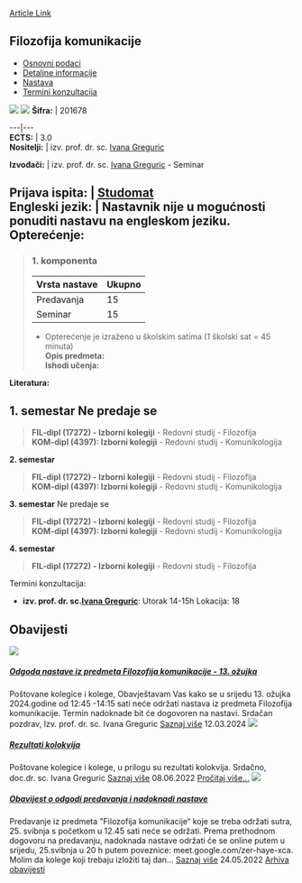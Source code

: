 [Article Link](https://www.fhs.hr/predmet/filkom_b)

## Filozofija komunikacije
  * [Osnovni podaci](https://www.fhs.hr/predmet/filkom_b#v1id-523740_879934_1_0 "Osnovni podaci")
  * [Detaljne informacije](https://www.fhs.hr/predmet/filkom_b#v1id-523740_879934_1_1 "Detaljne informacije")
  * [Nastava](https://www.fhs.hr/predmet/filkom_b#v1id-523740_879934_1_2 "Nastava")
  * [Termini konzultacija](https://www.fhs.hr/predmet/filkom_b#v1id-523740_879934_1_3 "Termini konzultacija")


[![](https://www.fhs.hr/img/flags/gif/hr.gif)](https://www.fhs.hr/predmet/filkom_b) [![](https://www.fhs.hr/img/flags/gif/gb.gif)](https://www.fhs.hr/en/course/poc_d)
**Šifra:** |  201678  
  
---|---  
**ECTS:** |  3.0   
**Nositelji:** |  izv. prof. dr. sc. [Ivana Greguric](https://www.fhs.hr/djelatnik/ivana.greguric)   
  
**Izvođači:** |  izv. prof. dr. sc. [Ivana Greguric](https://www.fhs.hr/djelatnik/ivana.greguric) - Seminar  
  
**Prijava ispita:** |  [Studomat](http://www.isvu.hr/studomat)  
**Engleski jezik:** |  Nastavnik nije u mogućnosti ponuditi nastavu na engleskom jeziku.   
**Opterećenje:**  
---  
> ### 1. komponenta
> | Vrsta nastave | Ukupno  
> ---|---  
> Predavanja | 15  
> Seminar | 15  
> * Opterećenje je izraženo u školskim satima (1 školski sat = 45 minuta)   
**Opis predmeta:**  
> **Ishodi učenja:**  

  
**Literatura:**  

  
**1. semestar** Ne predaje se  
---  
> **FIL-dipl (17272) - Izborni kolegiji** - Redovni studij - Filozofija  
>  **KOM-dipl (4397): Izborni kolegiji** - Redovni studij - Komunikologija  
>   
  
**2. semestar**  
> **FIL-dipl (17272) - Izborni kolegiji** - Redovni studij - Filozofija  
>  **KOM-dipl (4397): Izborni kolegiji** - Redovni studij - Komunikologija  
>   
  
**3. semestar** Ne predaje se  
> **FIL-dipl (17272) - Izborni kolegiji** - Redovni studij - Filozofija  
>  **KOM-dipl (4397): Izborni kolegiji** - Redovni studij - Komunikologija  
>   
  
**4. semestar**  
> **FIL-dipl (17272) - Izborni kolegiji** - Redovni studij - Filozofija  
>   
Termini konzultacija: 
  * **izv. prof. dr. sc.[Ivana Greguric](https://www.fhs.hr/djelatnik/ivana.greguric)**: 
Utorak 14-15h 
Lokacija: 18 


## Obavijesti
[ ![](https://www.fhs.hr/_pub/themes_static/hrstud2024/default/img/default_news.jpg) ](https://www.fhs.hr/predmet/filkom_b?@=21miu#news_116256)
#####  [Odgoda nastave iz predmeta Filozofija komunikacije - 13. ožujka](https://www.fhs.hr/predmet/filkom_b?@=21miu#news_116256)
Poštovane kolegice i kolege, Obavještavam Vas kako se u srijedu 13. ožujka 2024.godine od 12:45 -14:15 sati neće održati nastava iz predmeta Filozofija komunikacije. Termin nadoknade bit će dogovoren na nastavi. Srdačan pozdrav, Izv. prof. dr. sc. Ivana Greguric 
[Saznaj više](https://www.fhs.hr/predmet/filkom_b?@=21miu#news_116256)
12.03.2024
[ ![](https://www.fhs.hr/_pub/themes_static/hrstud2024/default/img/default_news.jpg) ](https://www.fhs.hr/predmet/filkom_b?@=21ijt#news_116256)
#####  [Rezultati kolokvija](https://www.fhs.hr/predmet/filkom_b?@=21ijt#news_116256)
Poštovane kolegice i kolege, u prilogu su rezultati kolokvija. Srdačno, doc.dr. sc. Ivana Greguric 
[Saznaj više](https://www.fhs.hr/predmet/filkom_b?@=21ijt#news_116256)
08.06.2022
[Pročitaj više...](https://www.fhs.hr/predmet/filkom_b?@=21ijt#news_116256 "Pročitaj obavijest: Rezultati kolokvija")
[ ![](https://www.fhs.hr/_pub/themes_static/hrstud2024/default/img/default_news.jpg) ](https://www.fhs.hr/predmet/filkom_b?@=21iea#news_116256)
#####  [Obavijest o odgodi predavanja i nadoknadi nastave](https://www.fhs.hr/predmet/filkom_b?@=21iea#news_116256)
Predavanje iz predmeta "Filozofija komunikacije“ koje se treba održati sutra, 25. svibnja s početkom u 12.45 sati neće se održati. Prema prethodnom dogovoru na predavanju, nadoknada nastave održati će se online putem u srijedu, 25.svibnja u 20 h putem poveznice: meet.google.com/zer-haye-xca. Molim da kolege koji trebaju izložiti taj dan... 
[Saznaj više](https://www.fhs.hr/predmet/filkom_b?@=21iea#news_116256)
24.05.2022
[Arhiva obavijesti](https://www.fhs.hr/predmet/filkom_b?@=2189l#news_116256 "Arhiva obavijesti")
